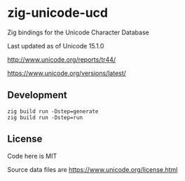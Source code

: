 # zig-unicode-ucd

Zig bindings for the Unicode Character Database

Last updated as of Unicode 15.1.0

http://www.unicode.org/reports/tr44/

https://www.unicode.org/versions/latest/

## Development

```
zig build run -Dstep=generate
zig build run -Dstep=run
```

## License

Code here is MIT

Source data files are https://www.unicode.org/license.html
